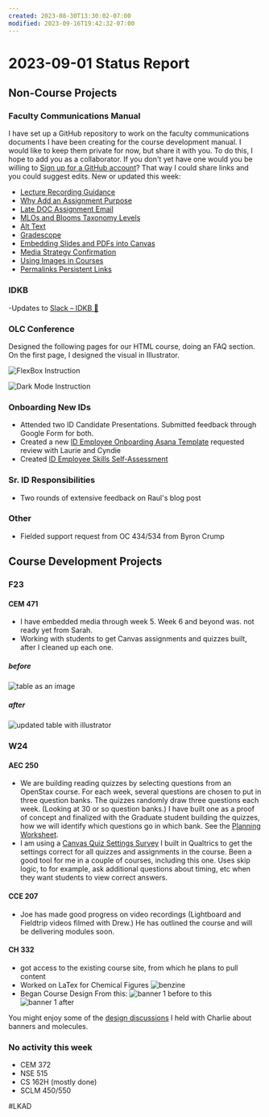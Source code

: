 ```yaml
---
created: 2023-08-30T13:30:02-07:00
modified: 2023-09-16T19:42:32-07:00
---
```

# 2023-09-01 Status Report

## Non-Course Projects

### Faculty Communications Manual

I have set up a GitHub repository to work on the faculty communications documents I have been creating for the course development manual. I would like to keep them private for now, but share it with you. To do this, I hope to add you as a collaborator. If you don't yet have one would you be willing to [Sign up for a GitHub account](https://docs.github.com/en/get-started/signing-up-for-github/signing-up-for-a-new-github-account)? That way I could share links and you could suggest edits. New or updated this week:

- [Lecture Recording Guidance](https://github.com/mundorfd/faculty-comms/blob/main/Lecture%20Recording%20Guidance.md)
- [Why Add an Assignment Purpose](https://github.com/mundorfd/faculty-comms/blob/main/Why%20Add%20an%20Assignment%20Purpose.md)
- [Late DOC Assignment Email](https://github.com/mundorfd/faculty-comms/blob/main/Late%20DOC%20Assignment%20Email.md)
- [MLOs and Blooms Taxonomy Levels](https://github.com/mundorfd/faculty-comms/blob/main/MLOs%20and%20Blooms%20Taxonomy%20Levels.md)
- [Alt Text](https://github.com/mundorfd/faculty-comms/blob/main/Alt%20Text.md)
- [Gradescope](https://github.com/mundorfd/faculty-comms/blob/main/Gradescope.md)
- [Embedding Slides and PDFs into Canvas](https://github.com/mundorfd/faculty-comms/blob/main/Embedding%20Slides%20and%20PDFs%20into%20Canvas.md)
- [Media Strategy Confirmation](https://github.com/mundorfd/faculty-comms/blob/main/Media%20Strategy%20Confirmation.md)
- [Using Images in Courses](https://github.com/mundorfd/faculty-comms/blob/main/Using%20Images%20in%20Courses.md)
- [Permalinks Persistent Links](https://github.com/mundorfd/faculty-comms/blob/main/Permalinks%20Persistent%20Links.md)

### IDKB

-Updates to [Slack – IDKB 🦫](https://idkb.oregonstate.education/knowledge-base/slack/)

### OLC Conference

Designed the following pages for our HTML course, doing an FAQ section. On the first page, I designed the visual in Illustrator.

![FlexBox Instruction](images/flexboxpage.png)

![Dark Mode Instruction](images/darkmodepage.png)

### Onboarding New IDs

- Attended two ID Candidate Presentations. Submitted feedback through Google Form for both.
- Created a new [ID Employee Onboarding Asana Template](https://app.asana.com/0/1205400571207180/1205400566625516) requested review with Laurie and Cyndie
- Created [ID Employee Skills Self-Assessment](https://oregonstate.qualtrics.com/jfe/form/SV_2c7cZraesw0bkX4)

### Sr. ID Responsibilities

- Two rounds of extensive feedback on Raul's blog post

### Other

- Fielded support request from OC 434/534 from Byron Crump

## Course Development Projects

### F23

#### CEM 471

- I have embedded media through week 5. Week 6 and beyond was. not ready yet from Sarah.
- Working with students to get Canvas assignments and quizzes built, after I cleaned up each one.

##### before

![table as an image](images/cem471_w7_Table_before.png)

##### after

![updated table with illustrator](images/cem471_w7_Table.png)

### W24

#### AEC 250

- We are building reading quizzes by selecting questions from an OpenStax course. For each week, several questions are chosen to put in three question banks. The quizzes randomly draw three questions each week. (Looking at 30 or so question banks.) I have built one as a proof of concept and finalized with the Graduate student building the quizzes, how we will identify which questions go in which bank. See the [Planning Worksheet](https://oregonstate.box.com/s/rek5izjl8j88q5dwqxftw8geb5gac3bj).
- I am using a [Canvas Quiz Settings Survey](https://oregonstate.qualtrics.com/jfe/form/SV_6t9Z0zHpNuEKfNs) I built in Qualtrics to get the settings correct for all quizzes and assignments in the course. Been a good tool for me in a couple of courses, including this one. Uses skip logic, to for example, ask additional questions about timing, etc when they want students to view correct answers.

#### CCE 207

- Joe has made good progress on video recordings (Lightboard and Fieldtrip videos filmed with Drew.) He has outlined the course and will be delivering modules soon.

#### CH 332

- got access to the existing course site, from which he plans to pull content
- Worked on LaTex for Chemical Figures
  ![benzine](images/benzine.png)
- Began Course Design
  From this:
![banner 1 before](images/CH322_before.jpeg)
to this
![banner 1 after](images/Ch322_after.png)

You might enjoy some of the [design discussions](https://oregonstate.box.com/s/lsmu6xnhak14qcikhvyh13ijcd4d8iq2) I held with Charlie about banners and molecules.

### No activity this week

- CEM 372
- NSE 515
- CS 162H (mostly done)
- SCLM 450/550

#LKAD